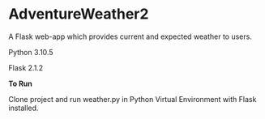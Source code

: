 # AdventureWeather2
A Flask web-app which provides current and expected weather to users.

Python 3.10.5

Flask 2.1.2

**To Run**

Clone project and run weather.py in Python Virtual Environment with Flask installed.
